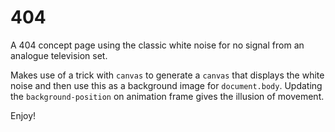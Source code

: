 # 404
A 404 concept page using the classic white noise for no signal from an analogue television set.

Makes use of a trick with `canvas` to generate a `canvas` that displays the white noise and then use this as a background image for `document.body`. Updating the `background-position` on animation frame gives the illusion of movement.

Enjoy! 

